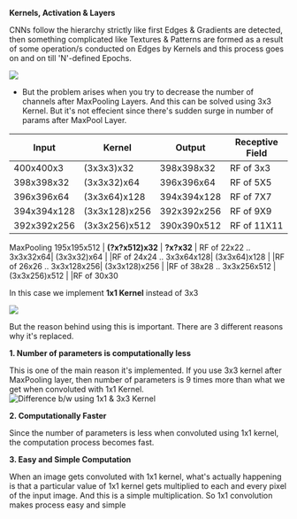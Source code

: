 **Kernels, Activation & Layers**

CNNs follow the hierarchy strictly like first Edges & Gradients are detected, then something complicated like Textures & Patterns are formed as a result of some operation/s conducted on Edges by Kernels and this process goes on and on till 'N'-defined Epochs.

![](https://developer.nvidia.com/sites/default/files/pictures/2018/convolutional_neural_network.png)

* But the problem arises when you try to decrease the number of channels after MaxPooling Layers. And this can be solved using 3x3 Kernel. But it's not effecient since there's sudden surge in number of params after MaxPool Layer. 


| Input  | Kernel | Output | Receptive Field |
| ------------- | ------------- | ------------- | ------------- |
400x400x3     | (3x3x3)x32        | 398x398x32   |  RF of 3x3
398x398x32   | (3x3x32)x64      | 396x396x64    |RF of 5X5
396x396x64   | (3x3x64)x128    | 394x394x128  |RF of 7X7
394x394x128 | (3x3x128)x256 | 392x392x256  |RF of 9X9
392x392x256 | (3x3x256)x512 | 390x390x512  |RF of 11X11
MaxPooling
195x195x512 | **(?x?x512)x32**   | **?x?x32** | RF of 22x22
.. 3x3x32x64| (3x3x32)x64   |   |RF of 24x24
.. 3x3x64x128| (3x3x64)x128   |  |RF of 26x26
.. 3x3x128x256| (3x3x128)x256  | |RF of 38x28
.. 3x3x256x512 |  (3x3x256)x512   |  |RF of 30x30


In this case we implement **1x1 Kernel** instead of 3x3


![](https://raw.githubusercontent.com/iamaaditya/iamaaditya.github.io/master/images/conv_arithmetic/full_padding_no_strides_transposed_small.gif)

But the reason behind using this is important. There are 3 different reasons why it's replaced.

**1. Number of parameters is computationally less**

This is one of the main reason it's implemented. If you use 3x3 kernel after MaxPooling layer, then number of parameters is 9 times more than what we get when convoluted with 1x1 Kernel. 
![Difference b/w using 1x1 & 3x3 Kernel](https://i.stack.imgur.com/4ki2u.png)


**2. Computationally Faster**

Since the number of parameters is less when convoluted using 1x1 kernel, the computation process becomes fast. 


**3. Easy and Simple Computation**

When an image gets convoluted with 1x1 kernel, what's actually happening is that a particular value of 1x1 kernel gets multiplied to each and every pixel of the input image. And this is a simple multiplication. So 1x1 convolution makes process easy and simple






